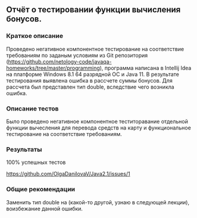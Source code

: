 ## Отчёт о тестировании функции вычисления бонусов.
### Краткое описание
Проведено негативное компонентное тестирование на соответствие требованиям по заданым условиям из Git репозитория (https://github.com/netology-code/javaqa-homeworks/tree/master/programming), программа написана в Intellij Idea на платформе Windows 8.1 64 разрядной ОС и Java 11. В результате тестирования выявлена ошибка в рассчете суммы бонусов.
Для рассчета был представлен тип double, вследствие чего возникла ошибка.

### Описание тестов
Было проведено негативное компонентное теститоравание отдельной функции вычесления для перевода средств на карту и функциональное тестирование на соответствие требованиям.

### Результаты
100% успешных тестов

https://github.com/OlgaDanilovaV/Java2.1/issues/1

### Общие рекомендации
Заменить тип double на (какой-то другой, узнаю в следующей лекции), воизбежание данной ошибки.
